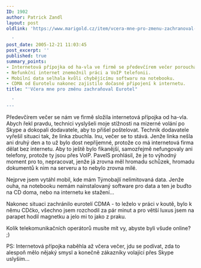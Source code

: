 ```yaml
---
ID: 1902
author: Patrick Zandl
layout: post
oldlink: 'https://www.marigold.cz/item/vcera-mne-pro-zmenu-zachranoval-eurotel

  '
post_date: 2005-12-21 11:03:45
post_excerpt: ''
published: true
summary_points:
- Internetová přípojka od ha-vla ve firmě se předevčírem večer porouchala.
- Nefunkční internet znemožnil práci a VoIP telefonii.
- Mobilní data selhala kvůli chybějícímu softwaru na notebooku.
- CDMA od Eurotelu nakonec zajistilo dočasné připojení k internetu.
title: "'Včera mne pro změnu zachraňoval Eurotel"

  '
---
```


<p>Předevčírem večer se nám ve firmě složila internetová přípojka od ha-vla. Abych řekl pravdu, technici vyslyšeli moje stížnosti na mizerné volání po Skype a dokopali dodavatele, aby to přišel poštelovat. Technik dodavatele vyřešil situaci tak, že linka zbuchla. Inu, večer se to stává. Jenže linka nešla ani druhý den a to už bylo dost nepříjemné, protože co má internetová firma dělat bez internetu. Aby to ještě bylo fikanější, samozřejmě nefungovaly ani telefony, protože ty jsou přes VoIP. PavelS prohlásil, že je to výhodný moment pro to, nepracovat, jenže já zrovna měl hromadu schůzek, hromadu dokumentů k nim na serveru a to nebylo zrovna milé. </p>

<p>Nejprve jsem vytáhl mobil, kde mám Týmobajlí nelimitovaná data. Jenže ouha, na notebooku nemám nainstalovaný software pro data a ten je buďto na CD doma, nebo na internetu ke stažení... </p>

<p>Nakonec situaci zachránilo eurotelí CDMA - to leželo v práci v koutě, bylo k němu CDčko, všechno jsem rozchodil za pár minut a pro větší luxus jsem na parapet hodil magnetku a jelo mi to jako z praku. </p>

<p>Kolik telekomunikačních operátorů musíte mít vy, abyste byli všude online? ;)</p>

<p>PS: Internetová přípojka naběhla až včera večer, jdu se podívat, zda to alespoň mělo nějaký smysl a konečně zákazníky volající přes Skype uslyším...
</p>